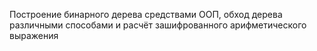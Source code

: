 Построение бинарного дерева средствами ООП, обход дерева различными способами и расчёт зашифрованного арифметического выражения

